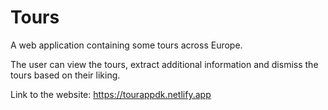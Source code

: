 # Tours

A web application containing some tours across Europe.

The user can view the tours, extract additional information and dismiss the tours based on their liking.

Link to the website: https://tourappdk.netlify.app
